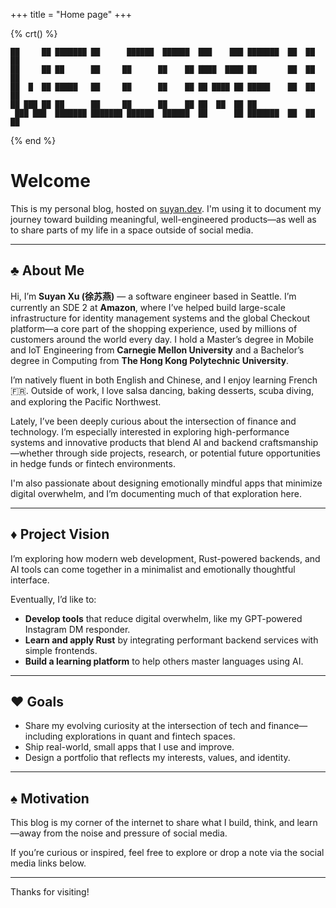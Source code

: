 +++
title = "Home page"
+++

{% crt() %}
```
██     ██ ███████ ██      ██████  ██████  ███    ███ ███████  ██  ██  ██
██     ██ ██      ██     ██      ██    ██ ████  ████ ██       ██  ██  ██
██  █  ██ █████   ██     ██      ██    ██ ██ ████ ██ █████    ██  ██  ██
██ ███ ██ ██      ██     ██      ██    ██ ██  ██  ██ ██       
 ███ ███  ███████ ███████ ██████  ██████  ██      ██ ███████  ██  ██  ██
```
{% end %}

# Welcome

This is my personal blog, hosted on [suyan.dev](https://suyan.dev). I'm using it to document my journey toward building meaningful, well-engineered products—as well as to share parts of my life in a space outside of social media.

---

## ♣ About Me

Hi, I’m **Suyan Xu (徐苏燕)** — a software engineer based in Seattle. I’m currently an SDE 2 at **Amazon**, where I’ve helped build large-scale infrastructure for identity management systems and the global Checkout platform—a core part of the shopping experience, used by millions of customers around the world every day. I hold a Master’s degree in Mobile and IoT Engineering from **Carnegie Mellon University** and a Bachelor’s degree in Computing from **The Hong Kong Polytechnic University**.

I’m natively fluent in both English and Chinese, and I enjoy learning French 🇫🇷. Outside of work, I love salsa dancing, baking desserts, scuba diving, and exploring the Pacific Northwest.

Lately, I’ve been deeply curious about the intersection of finance and technology. I’m especially interested in exploring high-performance systems and innovative products that blend AI and backend craftsmanship—whether through side projects, research, or potential future opportunities in hedge funds or fintech environments.

I'm also passionate about designing emotionally mindful apps that minimize digital overwhelm, and I’m documenting much of that exploration here.

---

## ♦ Project Vision

I’m exploring how modern web development, Rust-powered backends, and AI tools can come together in a minimalist and emotionally thoughtful interface.

Eventually, I’d like to:

- **Develop tools** that reduce digital overwhelm, like my GPT-powered Instagram DM responder.
- **Learn and apply Rust** by integrating performant backend services with simple frontends.
- **Build a learning platform** to help others master languages using AI.

---

## ♥ Goals

- Share my evolving curiosity at the intersection of tech and finance—including explorations in quant and fintech spaces.
- Ship real-world, small apps that I use and improve.
- Design a portfolio that reflects my interests, values, and identity.

---

## ♠ Motivation

This blog is my corner of the internet to share what I build, think, and learn—away from the noise and pressure of social media.

If you’re curious or inspired, feel free to explore or drop a note via the social media links below.

---

Thanks for visiting!